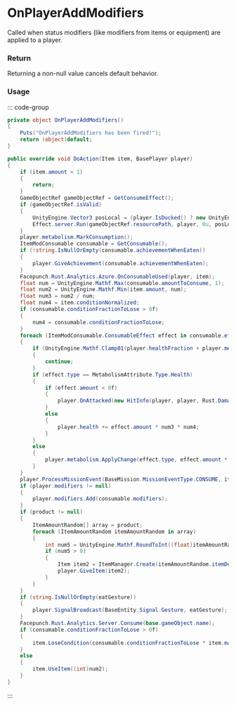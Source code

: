 # OnPlayerAddModifiers
<Badge type="info" text="Player"/>[<Badge type="danger" text="Carbon Compatible"/>](https://github.com/CarbonCommunity/Carbon)[<Badge type="warning" text="Oxide Compatible"/>](https://github.com/OxideMod/Oxide.Rust)
Called when status modifiers (like modifiers from items or equipment) are applied to a player.

### Return
Returning a non-null value cancels default behavior.

### Usage
::: code-group
```csharp [Example]
private object OnPlayerAddModifiers()
{
	Puts("OnPlayerAddModifiers has been fired!");
	return (object)default;
}
```
```csharp [Source — Assembly-CSharp @ ItemModConsume]
public override void DoAction(Item item, BasePlayer player)
{
	if (item.amount < 1)
	{
		return;
	}
	GameObjectRef gameObjectRef = GetConsumeEffect();
	if (gameObjectRef.isValid)
	{
		UnityEngine.Vector3 posLocal = (player.IsDucked() ? new UnityEngine.Vector3(0f, 1f, 0f) : new UnityEngine.Vector3(0f, 2f, 0f));
		Effect.server.Run(gameObjectRef.resourcePath, player, 0u, posLocal, UnityEngine.Vector3.zero);
	}
	player.metabolism.MarkConsumption();
	ItemModConsumable consumable = GetConsumable();
	if (!string.IsNullOrEmpty(consumable.achievementWhenEaten))
	{
		player.GiveAchievement(consumable.achievementWhenEaten);
	}
	Facepunch.Rust.Analytics.Azure.OnConsumableUsed(player, item);
	float num = UnityEngine.Mathf.Max(consumable.amountToConsume, 1);
	float num2 = UnityEngine.Mathf.Min(item.amount, num);
	float num3 = num2 / num;
	float num4 = item.conditionNormalized;
	if (consumable.conditionFractionToLose > 0f)
	{
		num4 = consumable.conditionFractionToLose;
	}
	foreach (ItemModConsumable.ConsumableEffect effect in consumable.effects)
	{
		if (UnityEngine.Mathf.Clamp01(player.healthFraction + player.metabolism.pending_health.Fraction()) > effect.onlyIfHealthLessThan)
		{
			continue;
		}
		if (effect.type == MetabolismAttribute.Type.Health)
		{
			if (effect.amount < 0f)
			{
				player.OnAttacked(new HitInfo(player, player, Rust.DamageType.Generic, (0f - effect.amount) * num3 * num4, player.transform.position + player.transform.forward * 1f));
			}
			else
			{
				player.health += effect.amount * num3 * num4;
			}
		}
		else
		{
			player.metabolism.ApplyChange(effect.type, effect.amount * num3 * num4, effect.time * num3 * num4);
		}
	}
	player.ProcessMissionEvent(BaseMission.MissionEventType.CONSUME, item.info.itemid, 1f);
	if (player.modifiers != null)
	{
		player.modifiers.Add(consumable.modifiers);
	}
	if (product != null)
	{
		ItemAmountRandom[] array = product;
		foreach (ItemAmountRandom itemAmountRandom in array)
		{
			int num5 = UnityEngine.Mathf.RoundToInt((float)itemAmountRandom.RandomAmount() * num4);
			if (num5 > 0)
			{
				Item item2 = ItemManager.Create(itemAmountRandom.itemDef, num5, 0uL);
				player.GiveItem(item2);
			}
		}
	}
	if (string.IsNullOrEmpty(eatGesture))
	{
		player.SignalBroadcast(BaseEntity.Signal.Gesture, eatGesture);
	}
	Facepunch.Rust.Analytics.Server.Consume(base.gameObject.name);
	if (consumable.conditionFractionToLose > 0f)
	{
		item.LoseCondition(consumable.conditionFractionToLose * item.maxCondition);
	}
	else
	{
		item.UseItem((int)num2);
	}
}

```
:::
